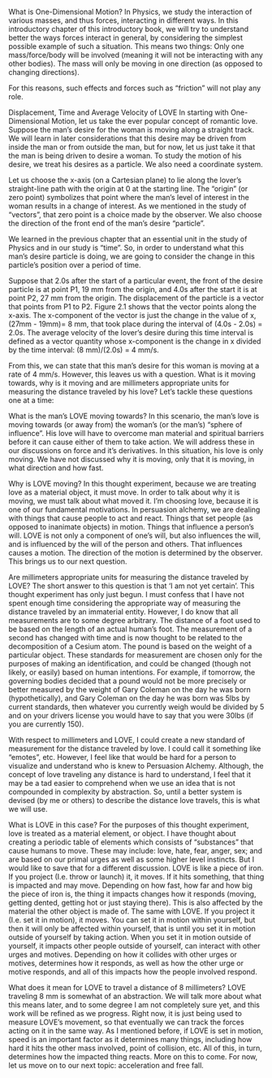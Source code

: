 What is One-Dimensional Motion?
In Physics, we study the interaction of various masses, and thus forces, interacting in different ways. In this introductory chapter of this introductory book, we will try to understand better the ways forces interact in general, by considering the simplest possible example of such a situation. This means two things:
Only one mass/force/body will be involved (meaning it will not be interacting with any other bodies).
The mass will only be moving in one direction (as opposed to changing directions).

For this reasons, such effects and forces such as “friction” will not play any role. 

Displacement, Time and Average Velocity of LOVE
In starting with One-Dimensional Motion, let us take the ever popular concept of romantic love. Suppose the man’s desire for the woman is moving along a straight track. We will learn in later considerations that this desire may be driven from inside the man or from outside the man, but for now, let us just take it that the man is being driven to desire a woman. To study the motion of his desire, we treat his desires as a particle. We also need a coordinate system. 

Let us choose the x-axis (on a Cartesian plane) to lie along the lover’s straight-line path with the origin at 0 at the starting line. The “origin” (or zero point) symbolizes that point where the man’s level of interest in the woman results in a change of interest. As we mentioned in the study of “vectors”, that zero point is a choice made by the observer. We also choose the direction of the front end of the man’s desire “particle”.

We learned in the previous chapter that an essential unit in the study of Physics and in our study is “time”. So, in order to understand what this man’s desire particle is doing, we are going to consider the change in this particle’s position over a period of time.

Suppose that 2.0s  after the start of a particular event, the front of the desire particle is at point P1, 19 mm from the origin, and 4.0s after the start it is at point P2, 27 mm from the origin. The displacement of the particle is a vector that points from P1 to P2. Figure 2.1 shows that the vector points along the x-axis. The x-component of the vector is just the change in the value of x, (27mm - 19mm)= 8 mm, that took place during the interval of (4.0s - 2.0s) = 2.0s. The average velocity of the lover’s desire during this time interval is defined as a vector quantity whose x-component is the change in x divided by the time interval: (8 mm)/(2.0s) = 4 mm/s.

From this, we can state that this man’s desire for this woman is moving at a rate of 4 mm/s. However, this leaves us with a question. What is it moving towards, why is it moving and are millimeters appropriate units for measuring the distance traveled by his love? Let’s tackle these questions one at a time:

What is the man’s LOVE moving towards?
In this scenario, the man’s love is moving towards (or away from) the woman’s (or the man’s) “sphere of influence”. His love will have to overcome man material and spiritual barriers before it can cause either of them to take action. We will address these in our discussions on force and it’s derivatives. In this situation, his love is only moving. We have not discussed why it is moving, only that it is moving, in what direction and how fast.

Why is LOVE moving?
In this thought experiment, because we are treating love as a material object, it must move. In order to talk about why it is moving, we must talk about what moved it. I’m choosing love, because it is one of our fundamental motivations. In persuasion alchemy, we are dealing with things that cause people to act and react. Things that set people (as opposed to inanimate objects) in motion. Things that influence a person’s will. LOVE is not only a component of one’s will, but also influences the will, and is influenced by the will of the person and others. That influences causes a motion. The direction of the motion is determined by the observer. This brings us to our next question.

Are millimeters appropriate units for measuring the distance traveled by LOVE?
The short answer to this question is that ‘I am not yet certain’. This thought experiment has only just begun. I must confess that I have not spent enough time considering the appropriate way of measuring the distance traveled by an immaterial entity. However, I do know that all measurements are to some degree arbitrary. The distance of a foot used to be based on the length of an actual human’s foot. The measurement of a second has changed with time and is now thought to be related to the decomposition of a Cesium atom. The pound is based on the weight of a particular object. These standards for measurement are chosen only for the purposes of making an identification, and could be changed (though not likely, or easily) based on human intentions. For example, if tomorrow, the governing bodies decided that a pound would not be more precisely or better measured by the weight of Gary Coleman on the day he was born (hypothetically), and Gary Coleman on the day he was born was 5lbs by current standards, then whatever you currently weigh would be divided by 5 and on your drivers license you would have to say that you were 30lbs (if you are currently 150).

With respect to millimeters and LOVE, I could create a new standard of measurement for the distance traveled by love. I could call it something like “emotes”, etc. However, I feel like that would be hard for a person to visualize and understand who is knew to Persuasion Alchemy. Although, the concept of love traveling any distance is hard to understand, I feel that it may be a tad easier to comprehend when we use an idea that is not compounded in complexity by abstraction. So, until a better system is devised (by me or others) to describe the distance love travels, this is what we will use.

What is LOVE in this case?
For the purposes of this thought experiment, love is treated as a material element, or object. I have thought about creating a periodic table of elements which consists of “substances” that cause humans to move. These may include: love, hate, fear, anger, sex; and are based on our primal urges as well as some higher level instincts. But I would like to save that for a different discussion. LOVE is like a piece of iron. If you project (I.e. throw or launch) it, it moves. If it hits something, that thing is impacted and may move. Depending on how fast, how far and how big the piece of iron is, the thing it impacts changes how it responds (moving, getting dented, getting hot or just staying there). This is also affected by the material the other object is made of. The same with LOVE. If you project it (I.e. set it in motion), it moves. You can set it in motion within yourself, but then it will only be affected within yourself, that is until you set it in motion outside of yourself by taking action. When you set it in motion outside of yourself, it impacts other people outside of yourself, can interact with other urges and motives. Depending on how it collides with other urges or motives, determines how it responds, as well as how the other urge or motive responds, and all of this impacts how the people involved respond.

What does it mean for LOVE to travel a distance of 8 millimeters?
LOVE traveling 8 mm is somewhat of an abstraction. We will talk more about what this means later, and to some degree I am not completely sure yet, and this work will be refined as we progress. Right now, it is just being used to measure LOVE’s movement, so that eventually we can track the forces acting on it in the same way. As I mentioned before, if LOVE is set in motion, speed is an important factor as it determines many things, including how hard it hits the other mass involved, point of collision, etc. All of this, in turn, determines how the impacted thing reacts. More on this to come. For now, let us move on to our next topic: acceleration and free fall.
